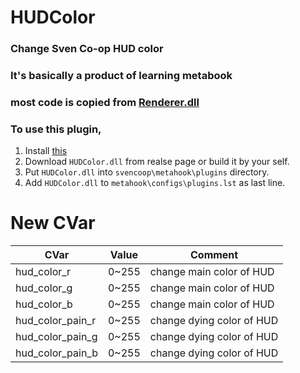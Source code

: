 # HUDColor

### Change Sven Co-op HUD color

### It's basically a product of learning metabook

### most code is copied from [Renderer.dll](https://github.com/hzqst/MetaHookSv/tree/main/Plugins/Renderer)

### To use this plugin, 
1. Install [this](https://github.com/hzqst/MetaHookSv)
2. Download `HUDColor.dll` from realse page or build it by your self.
3. Put `HUDColor.dll` into `svencoop\metahook\plugins` directory.
4. Add `HUDColor.dll` to `metahook\configs\plugins.lst` as last line.

# New CVar
|CVar|Value|Comment|
|---|---|---|
|hud_color_r|0~255|change main color of HUD|
|hud_color_g|0~255|change main color of HUD|
|hud_color_b|0~255|change main color of HUD|
|hud_color_pain_r|0~255|change dying color of HUD|
|hud_color_pain_g|0~255|change dying color of HUD|
|hud_color_pain_b|0~255|change dying color of HUD|
